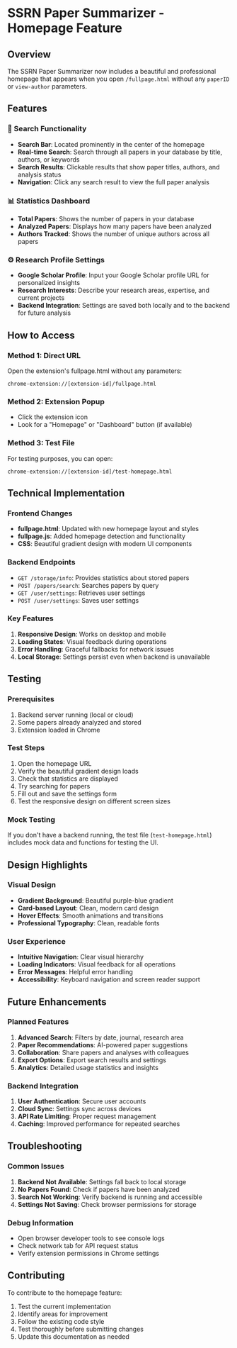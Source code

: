# SSRN Paper Summarizer - Homepage Feature

## Overview

The SSRN Paper Summarizer now includes a beautiful and professional homepage that appears when you open `/fullpage.html` without any `paperID` or `view-author` parameters.

## Features

### 🎯 Search Functionality
- **Search Bar**: Located prominently in the center of the homepage
- **Real-time Search**: Search through all papers in your database by title, authors, or keywords
- **Search Results**: Clickable results that show paper titles, authors, and analysis status
- **Navigation**: Click any search result to view the full paper analysis

### 📊 Statistics Dashboard
- **Total Papers**: Shows the number of papers in your database
- **Analyzed Papers**: Displays how many papers have been analyzed
- **Authors Tracked**: Shows the number of unique authors across all papers

### ⚙️ Research Profile Settings
- **Google Scholar Profile**: Input your Google Scholar profile URL for personalized insights
- **Research Interests**: Describe your research areas, expertise, and current projects
- **Backend Integration**: Settings are saved both locally and to the backend for future analysis

## How to Access

### Method 1: Direct URL
Open the extension's fullpage.html without any parameters:
```
chrome-extension://[extension-id]/fullpage.html
```

### Method 2: Extension Popup
- Click the extension icon
- Look for a "Homepage" or "Dashboard" button (if available)

### Method 3: Test File
For testing purposes, you can open:
```
chrome-extension://[extension-id]/test-homepage.html
```

## Technical Implementation

### Frontend Changes
- **fullpage.html**: Updated with new homepage layout and styles
- **fullpage.js**: Added homepage detection and functionality
- **CSS**: Beautiful gradient design with modern UI components

### Backend Endpoints
- `GET /storage/info`: Provides statistics about stored papers
- `POST /papers/search`: Searches papers by query
- `GET /user/settings`: Retrieves user settings
- `POST /user/settings`: Saves user settings

### Key Features
1. **Responsive Design**: Works on desktop and mobile
2. **Loading States**: Visual feedback during operations
3. **Error Handling**: Graceful fallbacks for network issues
4. **Local Storage**: Settings persist even when backend is unavailable

## Testing

### Prerequisites
1. Backend server running (local or cloud)
2. Some papers already analyzed and stored
3. Extension loaded in Chrome

### Test Steps
1. Open the homepage URL
2. Verify the beautiful gradient design loads
3. Check that statistics are displayed
4. Try searching for papers
5. Fill out and save the settings form
6. Test the responsive design on different screen sizes

### Mock Testing
If you don't have a backend running, the test file (`test-homepage.html`) includes mock data and functions for testing the UI.

## Design Highlights

### Visual Design
- **Gradient Background**: Beautiful purple-blue gradient
- **Card-based Layout**: Clean, modern card design
- **Hover Effects**: Smooth animations and transitions
- **Professional Typography**: Clean, readable fonts

### User Experience
- **Intuitive Navigation**: Clear visual hierarchy
- **Loading Indicators**: Visual feedback for all operations
- **Error Messages**: Helpful error handling
- **Accessibility**: Keyboard navigation and screen reader support

## Future Enhancements

### Planned Features
1. **Advanced Search**: Filters by date, journal, research area
2. **Paper Recommendations**: AI-powered paper suggestions
3. **Collaboration**: Share papers and analyses with colleagues
4. **Export Options**: Export search results and settings
5. **Analytics**: Detailed usage statistics and insights

### Backend Integration
1. **User Authentication**: Secure user accounts
2. **Cloud Sync**: Settings sync across devices
3. **API Rate Limiting**: Proper request management
4. **Caching**: Improved performance for repeated searches

## Troubleshooting

### Common Issues
1. **Backend Not Available**: Settings fall back to local storage
2. **No Papers Found**: Check if papers have been analyzed
3. **Search Not Working**: Verify backend is running and accessible
4. **Settings Not Saving**: Check browser permissions for storage

### Debug Information
- Open browser developer tools to see console logs
- Check network tab for API request status
- Verify extension permissions in Chrome settings

## Contributing

To contribute to the homepage feature:
1. Test the current implementation
2. Identify areas for improvement
3. Follow the existing code style
4. Test thoroughly before submitting changes
5. Update this documentation as needed 